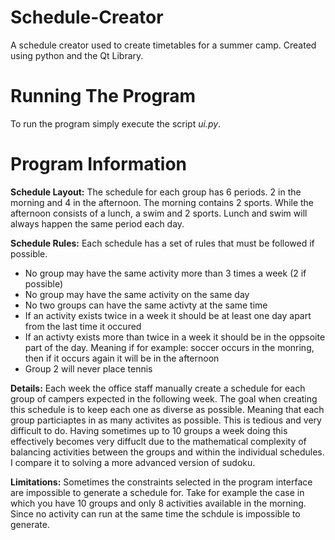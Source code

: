 # Schedule-Creator
A schedule creator used to create timetables for a summer camp. Created using python and the Qt Library.

# Running The Program
To run the program simply execute the script *ui.py*.

# Program Information
 
**Schedule Layout:**
The schedule for each group has 6 periods.
2 in the morning and 4 in the afternoon. The morning contains 2 sports.
While the afternoon consists of a lunch, a swim and 2 sports. Lunch and swim
will always happen the same period each day.

**Schedule Rules:**
Each schedule has a set of rules that must be followed if possible.
- No group may have the same activity more than 3 times a week (2 if possible)
- No group may have the same activity on the same day
- No two groups can have the same activty at the same time 
- If an activity exists twice in a week it should be at least one day apart from
  the last time it occured 
- If an activty exists more than twice in a week it should be in the oppsoite part
    of the day. Meaning if for example: soccer occurs in the monring, then if it occurs
    again it will be in the afternoon
- Group 2 will never place tennis

**Details:**
Each week the office staff manually create a schedule 
for each group of campers expected in the following week. The goal
when creating this schedule is to keep each one as diverse as possible.
Meaning that each group particiaptes in as many activites as possible. This
is tedious and very difficult to do. Having sometimes up to 10 groups a week
doing this effectively becomes very diffuclt due to the mathematical complexity
of balancing activities between the groups and within the individual schedules.
I compare it to solving a more advanced version of sudoku.

**Limitations:** 
Sometimes the constraints selected in the program
interface are impossible to generate a schedule for. Take for example
the case in which you have 10 groups and only 8 activities available in
the morning. Since no activity can run at the same time the schdule is
impossible to generate.
